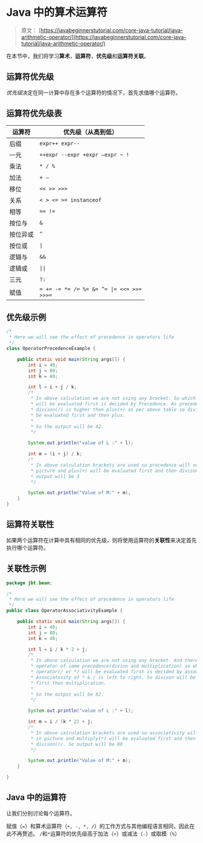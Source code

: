 # Java 中的算术运算符

> 原文： [https://javabeginnerstutorial.com/core-java-tutorial/java-arithmetic-operator/](https://javabeginnerstutorial.com/core-java-tutorial/java-arithmetic-operator/)

在本节中，我们将学习**算术**，**运算符**，**优先级**和**运算符关联**。

## 运算符优先级

*优先级*决定在同一计算中存在多个运算符的情况下，首先求值哪个运算符。

## 运算符优先级表

| 运算符 | 优先级（从高到低） |
| --- | --- |
| 后缀 | `expr++ expr--` |
| 一元 | `++expr --expr +expr –expr ~ !` |
| 乘法 | `* / %` |
| 加法 | `+ –` |
| 移位 | `<< >> >>>` |
| 关系 | `< > <= >= instanceof` |
| 相等 | `== !=` |
| 按位与 |`&` |
| 按位异或 | `^` |
| 按位或 | <code>&#124;</code> |
| 逻辑与 | `&&` |
| 逻辑或 | <code>&#124;&#124;</code> |
| 三元 | `?:` |
| 赋值 | <code>= += -= *= /= %= &= ^= &#124;= <<= >>= >>>=</code> |

## 优先级示例

```java
/*
 * Here we will see the effect of precedence in operators life
 */
class OperatorPrecedenceExample {

	public static void main(String args[]) {
		int i = 40;
		int j = 80;
		int k = 40;

		int l = i + j / k;
		/*
		 * In above calculation we are not using any bracket. So which operator
		 * will be evaluated first is decided by Precedence. As precedence of
		 * divison(/) is higher then plus(+) as per above table so divison will
		 * be evaluated first and then plus.
		 *
		 * So the output will be 42.
		 */

		System.out.println("value of L :" + l);

		int m = (i + j) / k;
		/*
		 * In above calculation brackets are used so precedence will not come in
		 * picture and plus(+) will be evaluated first and then divison()/. So
		 * output will be 3
		 */

		System.out.println("Value of M:" + m);
	}
}
```

## 运算符关联性

如果两个运算符在计算中具有相同的优先级，则将使用运算符的**关联性**来决定首先执行哪个运算符。

## 关联性示例

```java
package jbt.bean;

/*
 * Here we will see the effect of precedence in operators life
 */
public class OperatorAssociativityExample {

	public static void main(String args[]) {
		int i = 40;
		int j = 80;
		int k = 40;

		int l = i / k * 2 + j;
		/*
		 * In above calculation we are not using any bracket. And there are two
		 * operator of same precedence(divion and multiplication) so which
		 * operator(/ or *) will be evaluated first is decided by association.
		 * Associativity of * & / is left to right. So divison will be evaluated
		 * first then multiplication.
		 *
		 * So the output will be 82.
		 */

		System.out.println("value of L :" + l);

		int m = i / (k * 2) + j;
		/*
		 * In above calculation brackets are used so associativity will not come
		 * in picture and multiply(*) will be evaluated first and then
		 * divison()/. So output will be 80
		 */

		System.out.println("Value of M:" + m);
	}

}
```

## Java 中的运算符

让我们分别讨论每个运算符。

赋值（`=`）和算术运算符（`+, -, *, /`）的工作方式与其他编程语言相同，因此在此不再赘述。 `/`和`*`运算符的优先级高于加法（`+`）或减法（`-`）或取模（`%`）

